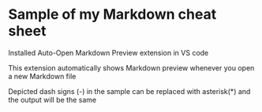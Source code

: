 # Sample of my Markdown cheat sheet

Installed Auto-Open Markdown Preview extension in VS code

This extension automatically shows Markdown preview whenever you open a new Markdown file

Depicted dash signs (-) in the sample can be replaced with asterisk(\*) and the output will be the same
